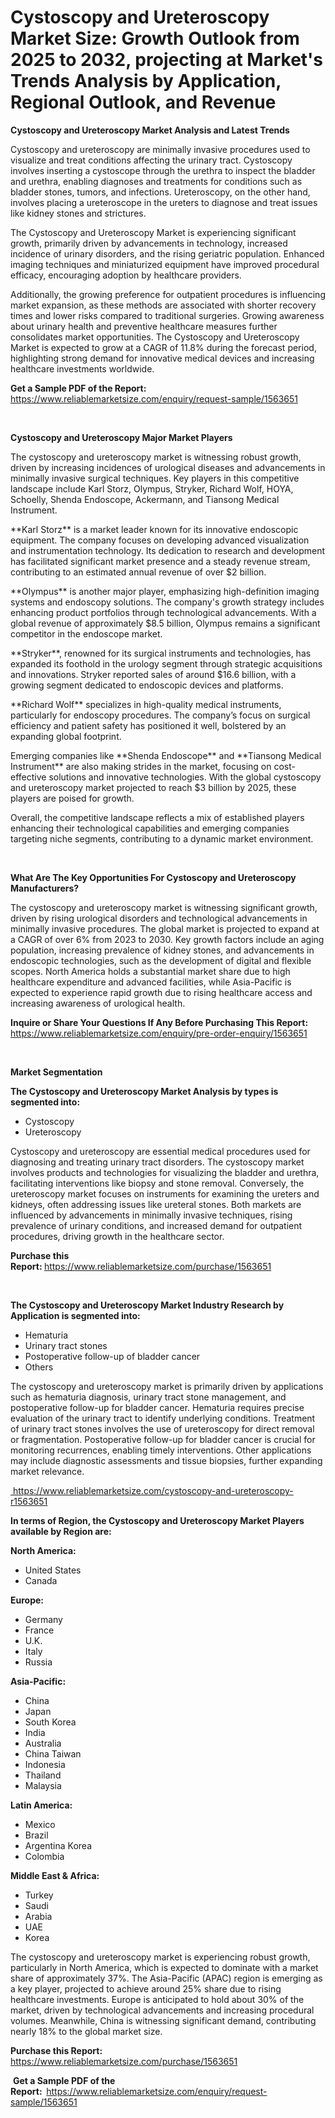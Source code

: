 <p><h1>Cystoscopy and Ureteroscopy Market Size: Growth Outlook from 2025 to 2032, projecting at Market's Trends Analysis by Application, Regional Outlook, and Revenue</h1></p><p><strong>Cystoscopy and Ureteroscopy Market Analysis and Latest Trends</strong></p>
<p><p>Cystoscopy and ureteroscopy are minimally invasive procedures used to visualize and treat conditions affecting the urinary tract. Cystoscopy involves inserting a cystoscope through the urethra to inspect the bladder and urethra, enabling diagnoses and treatments for conditions such as bladder stones, tumors, and infections. Ureteroscopy, on the other hand, involves placing a ureteroscope in the ureters to diagnose and treat issues like kidney stones and strictures.</p><p>The Cystoscopy and Ureteroscopy Market is experiencing significant growth, primarily driven by advancements in technology, increased incidence of urinary disorders, and the rising geriatric population. Enhanced imaging techniques and miniaturized equipment have improved procedural efficacy, encouraging adoption by healthcare providers. </p><p>Additionally, the growing preference for outpatient procedures is influencing market expansion, as these methods are associated with shorter recovery times and lower risks compared to traditional surgeries. Growing awareness about urinary health and preventive healthcare measures further consolidates market opportunities. The Cystoscopy and Ureteroscopy Market is expected to grow at a CAGR of 11.8% during the forecast period, highlighting strong demand for innovative medical devices and increasing healthcare investments worldwide.</p></p>
<p><strong>Get a Sample PDF of the Report:&nbsp;</strong> <a href="https://www.reliablemarketsize.com/enquiry/request-sample/1563651?utm_campaign=3127&utm_medium=2&utm_source=Github&utm_content=ia&utm_term=13042025&utm_id=cystoscopy-and-ureteroscopy">https://www.reliablemarketsize.com/enquiry/request-sample/1563651</a></p>
<p>&nbsp;</p>
<p><strong>Cystoscopy and Ureteroscopy Major Market Players</strong></p>
<p><p>The cystoscopy and ureteroscopy market is witnessing robust growth, driven by increasing incidences of urological diseases and advancements in minimally invasive surgical techniques. Key players in this competitive landscape include Karl Storz, Olympus, Stryker, Richard Wolf, HOYA, Schoelly, Shenda Endoscope, Ackermann, and Tiansong Medical Instrument.</p><p>**Karl Storz** is a market leader known for its innovative endoscopic equipment. The company focuses on developing advanced visualization and instrumentation technology. Its dedication to research and development has facilitated significant market presence and a steady revenue stream, contributing to an estimated annual revenue of over $2 billion.</p><p>**Olympus** is another major player, emphasizing high-definition imaging systems and endoscopy solutions. The company's growth strategy includes enhancing product portfolios through technological advancements. With a global revenue of approximately $8.5 billion, Olympus remains a significant competitor in the endoscope market.</p><p>**Stryker**, renowned for its surgical instruments and technologies, has expanded its foothold in the urology segment through strategic acquisitions and innovations. Stryker reported sales of around $16.6 billion, with a growing segment dedicated to endoscopic devices and platforms.</p><p>**Richard Wolf** specializes in high-quality medical instruments, particularly for endoscopy procedures. The company’s focus on surgical efficiency and patient safety has positioned it well, bolstered by an expanding global footprint.</p><p>Emerging companies like **Shenda Endoscope** and **Tiansong Medical Instrument** are also making strides in the market, focusing on cost-effective solutions and innovative technologies. With the global cystoscopy and ureteroscopy market projected to reach $3 billion by 2025, these players are poised for growth.</p><p>Overall, the competitive landscape reflects a mix of established players enhancing their technological capabilities and emerging companies targeting niche segments, contributing to a dynamic market environment.</p></p>
<p>&nbsp;</p>
<p><strong>What Are The Key Opportunities For Cystoscopy and Ureteroscopy Manufacturers?</strong></p>
<p><p>The cystoscopy and ureteroscopy market is witnessing significant growth, driven by rising urological disorders and technological advancements in minimally invasive procedures. The global market is projected to expand at a CAGR of over 6% from 2023 to 2030. Key growth factors include an aging population, increasing prevalence of kidney stones, and advancements in endoscopic technologies, such as the development of digital and flexible scopes. North America holds a substantial market share due to high healthcare expenditure and advanced facilities, while Asia-Pacific is expected to experience rapid growth due to rising healthcare access and increasing awareness of urological health.</p></p>
<p><strong>Inquire or Share Your Questions If Any Before Purchasing This Report:</strong> <a href="https://www.reliablemarketsize.com/enquiry/pre-order-enquiry/1563651?utm_campaign=3127&utm_medium=2&utm_source=Github&utm_content=ia&utm_term=13042025&utm_id=cystoscopy-and-ureteroscopy">https://www.reliablemarketsize.com/enquiry/pre-order-enquiry/1563651</a></p>
<p>&nbsp;</p>
<p><strong>Market Segmentation</strong></p>
<p><strong>The Cystoscopy and Ureteroscopy Market Analysis by types is segmented into:</strong></p>
<p><ul><li>Cystoscopy</li><li>Ureteroscopy</li></ul></p>
<p><p>Cystoscopy and ureteroscopy are essential medical procedures used for diagnosing and treating urinary tract disorders. The cystoscopy market involves products and technologies for visualizing the bladder and urethra, facilitating interventions like biopsy and stone removal. Conversely, the ureteroscopy market focuses on instruments for examining the ureters and kidneys, often addressing issues like ureteral stones. Both markets are influenced by advancements in minimally invasive techniques, rising prevalence of urinary conditions, and increased demand for outpatient procedures, driving growth in the healthcare sector.</p></p>
<p><strong>Purchase this Report:&nbsp;</strong><a href="https://www.reliablemarketsize.com/purchase/1563651?utm_campaign=3127&utm_medium=2&utm_source=Github&utm_content=ia&utm_term=13042025&utm_id=cystoscopy-and-ureteroscopy">https://www.reliablemarketsize.com/purchase/1563651</a></p>
<p>&nbsp;</p>
<p><strong>The Cystoscopy and Ureteroscopy Market Industry Research by Application is segmented into:</strong></p>
<p><ul><li>Hematuria</li><li>Urinary tract stones</li><li>Postoperative follow-up of bladder cancer</li><li>Others</li></ul></p>
<p><p>The cystoscopy and ureteroscopy market is primarily driven by applications such as hematuria diagnosis, urinary tract stone management, and postoperative follow-up for bladder cancer. Hematuria requires precise evaluation of the urinary tract to identify underlying conditions. Treatment of urinary tract stones involves the use of ureteroscopy for direct removal or fragmentation. Postoperative follow-up for bladder cancer is crucial for monitoring recurrences, enabling timely interventions. Other applications may include diagnostic assessments and tissue biopsies, further expanding market relevance.</p></p>
<p><a href="https://www.reliablemarketsize.com/cystoscopy-and-ureteroscopy-r1563651?utm_campaign=3127&utm_medium=2&utm_source=Github&utm_content=ia&utm_term=13042025&utm_id=cystoscopy-and-ureteroscopy">&nbsp;https://www.reliablemarketsize.com/cystoscopy-and-ureteroscopy-r1563651</a></p>
<p><strong>In terms of Region, the Cystoscopy and Ureteroscopy Market Players available by Region are:</strong></p>
<p>
    <p> <strong> North America: </strong>
        <ul>
            <li>United States</li>
            <li>Canada</li>
        </ul>
        </p> 
    <p> <strong> Europe: </strong>
        <ul>
            <li>Germany</li>
            <li>France</li>
            <li>U.K.</li>
            <li>Italy</li>
            <li>Russia</li>
        </ul>
        </p> 
    <p> <strong> Asia-Pacific: </strong>
        <ul>
            <li>China</li>
            <li>Japan</li>
            <li>South Korea</li>
            <li>India</li>
            <li>Australia</li>
            <li>China Taiwan</li>
            <li>Indonesia</li>
            <li>Thailand</li>
            <li>Malaysia</li>
        </ul>
        </p> 
    <p> <strong> Latin America: </strong>
        <ul>
            <li>Mexico</li>
            <li>Brazil</li>
            <li>Argentina Korea</li>
            <li>Colombia</li>
        </ul>
        </p> 
    <p> <strong> Middle East & Africa: </strong>
        <ul>
            <li>Turkey</li>
            <li>Saudi</li>
            <li>Arabia</li>
            <li>UAE</li>
            <li>Korea</li>
        </ul>
    </p>
    </p>
<p><p>The cystoscopy and ureteroscopy market is experiencing robust growth, particularly in North America, which is expected to dominate with a market share of approximately 37%. The Asia-Pacific (APAC) region is emerging as a key player, projected to achieve around 25% share due to rising healthcare investments. Europe is anticipated to hold about 30% of the market, driven by technological advancements and increasing procedural volumes. Meanwhile, China is witnessing significant demand, contributing nearly 18% to the global market size.</p></p>
<p><strong>Purchase this Report: </strong><a href="https://www.reliablemarketsize.com/purchase/1563651?utm_campaign=3127&utm_medium=2&utm_source=Github&utm_content=ia&utm_term=13042025&utm_id=cystoscopy-and-ureteroscopy">https://www.reliablemarketsize.com/purchase/1563651</a></p>
<p>&nbsp;<strong>Get a Sample PDF of the Report:&nbsp;&nbsp;</strong><a href="https://www.reliablemarketsize.com/enquiry/request-sample/1563651?utm_campaign=3127&utm_medium=2&utm_source=Github&utm_content=ia&utm_term=13042025&utm_id=cystoscopy-and-ureteroscopy">https://www.reliablemarketsize.com/enquiry/request-sample/1563651</a></p>
<p><strong></strong></p>
<p><p></p><p></p><p></p></p>